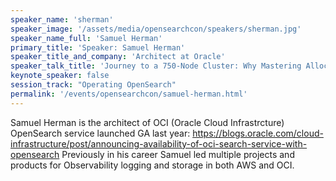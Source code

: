 ```yaml
---
speaker_name: 'sherman'
speaker_image: '/assets/media/opensearchcon/speakers/sherman.jpg'
speaker_name_full: 'Samuel Herman'
primary_title: 'Speaker: Samuel Herman'
speaker_title_and_company: 'Architect at Oracle'
speaker_talk_title: 'Journey to a 750-Node Cluster: Why Mastering Allocation and Routing in OpenSearch is the Key to Successfully Achieving Massive Scale'
keynote_speaker: false
session_track: "Operating OpenSearch"
permalink: '/events/opensearchcon/samuel-herman.html'
---
```


Samuel Herman is the architect of OCI (Oracle Cloud Infrastrcture) OpenSearch service launched GA last year: https://blogs.oracle.com/cloud-infrastructure/post/announcing-availability-of-oci-search-service-with-opensearch Previously in his career Samuel led multiple projects and products for Observability logging and storage in both AWS and OCI.

